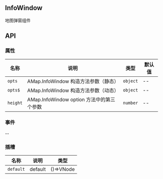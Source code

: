 ## InfoWindow

地图弹窗组件

## API

### 属性

| 名称     | 说明                                      | 类型     | 默认值 |
| -------- | ----------------------------------------- | -------- | ------ |
| `opts`   | AMap.InfoWindow 构造方法参数（静态）      | `object` | --     |
| `opts$`  | AMap.InfoWindow 构造方法参数（动态）      | `object` | --     |
| `height` | AMap.InfoWindow option 方法中的第三个参数 | `number` | --     |

### 事件

--

### 插槽

| 名称      | 说明    | 类型      |
| --------- | ------- | --------- |
| `default` | default | ()=>VNode |

